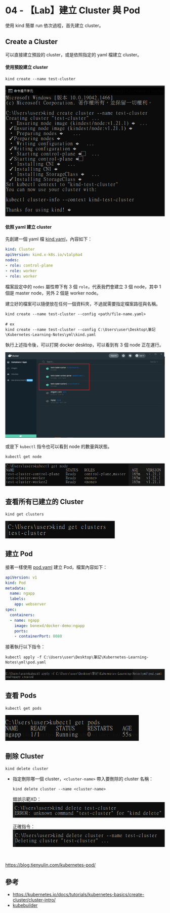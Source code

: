# 04 - 【Lab】建立 Cluster 與 Pod
使用 kind 簡單 run 依次過程，首先建立 cluster。

## Create a Cluster
可以直接建立預設的 cluster，或是依照指定的 yaml 檔建立 cluster。

#### 使用預設建立 cluster
```docker
kind create --name test-cluster
```
![](/images/lab-1-1.png)

#### 依照 yaml 建立 cluster
先創建一個 yaml 檔 [kind.yaml](https://github.com/memorykghs/Kubernetes-Learning-Notes/blob/main/yml/kind.yaml)，內容如下：
```yml
kind: Cluster
apiVersion: kind.x-k8s.io/v1alpha4
nodes:
- role: control-plane
- role: worker
- role: worker
```
檔案設定中的 `nodes` 屬性帶下有 3 個 `role`，代表我們會建立 3 個 node，其中 1 個是 master node，另外 2 個是 worker node。


建立好的檔案可以隨便放在任何一個資料夾，不過就需要指定檔案路徑與名稱。
```docker
kind create --name test-cluster --config <path/file-name.yaml>

# ex
kind create --name test-cluster --config C:\Users\user\Desktop\筆記\Kubernetes-Learning-Notes\yml\kind.yaml
```

執行上述指令後，可以打開 docker desktop，可以看到有 3 個 node 正在運行。

![](/images/lab-1-5.png)
<br/>

或是下 `kubectl` 指令也可以看到 node 的數量與狀態。
```docker
kubectl get node
```

![](/images/lab-1-8.png)

## 查看所有已建立的 Cluster
```docker
kind get clusters
```
![](/images/lab-1-2.png)
<br/>

## 建立 Pod
接著一樣使用 [pod.yaml](https://github.com/memorykghs/Kubernetes-Learning-Notes/blob/main/yml/pod.yaml) 建立 Pod，檔案內容如下：
```yml
apiVersion: v1
kind: Pod
metadata:
  name: ngapp
  labels:
    app: webserver
spec:
  containers:
  - name: ngapp
    image: bonexd/docker-demo:ngapp
    ports:
    - containerPort: 8080
```

接著執行以下指令：
```docker
kubectl apply -f C:\Users\user\Desktop\筆記\Kubernetes-Learning-Notes\yml\pod.yaml
```
![](/images/lab-1-6.png)
<br/>

## 查看 Pods

```docker
kubectl get pods
```
![](/images/lab-1-7.png)
<br/>

## 刪除 Cluster
```docker
kind delete cluster
```

* 指定刪除哪一個 cluster，`<cluster-name>` 帶入要刪除的 cluster 名稱：
  ```docker
  kind delete cluster --name <cluster-name>
  ```
  錯誤示範XD：
  ![](/images/lab-1-3.png)
  
  正確指令：
  ![](/images/lab-1-4.png)
<br/>

https://blog.tienyulin.com/kubernetes-pod/

## 參考
* https://kubernetes.io/docs/tutorials/kubernetes-basics/create-cluster/cluster-intro/
* [kubebuilder](https://book.kubebuilder.io/reference/kind.html)